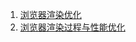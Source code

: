 1. [浏览器渲染优化](https://github.com/fi3ework/Blog/issues/9)
2. [浏览器渲染过程与性能优化](https://sylvanassun.github.io/2017/10/03/2017-10-03-BrowserCriticalRenderingPath/)
